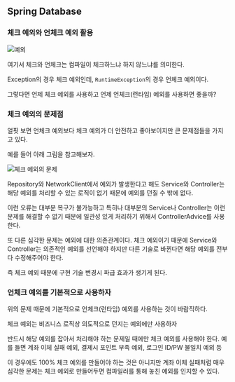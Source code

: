 ## Spring Database

### 체크 예외와 언체크 예외 활용

![예외](https://github.com/boseungk/TIL/assets/95980754/efd79882-41a3-472a-ba09-acbdeea8f621)

여기서 체크와 언체크는 컴파일이 체크하느냐 하지 않느냐를 의미한다. 

Exception의 경우 체크 예외인데, `RuntimeException`의 경우 언체크 예외이다.

그렇다면 언제 체크 예외를 사용하고 언제 언체크(런타임) 예외를 사용하면 좋을까?


### 체크 예외의 문제점

얼핏 보면 언체크 예외보다 체크 예외가 더 안전하고 좋아보이지만 큰 문제점들을 가지고 있다.

예를 들어 아래 그림을 참고해보자.

![체크 예외의 문제](https://github.com/boseungk/TIL/assets/95980754/e31ba6e0-970d-4628-9179-061e37a7e60d)

Repository와 NetworkClient에서 예외가 발생한다고 해도 Service와 Controller는 해당 예외를 처리할 수 있는 로직이 없기 때문에 예외를 던질 수 밖에 없다.

이런 오류는 대부분 복구가 불가능하고 특히나 대부분의 Service나 Controller는 이런 문제를 해결할 수 없기 때문에 일관성 있게 처리하기 위해서 ControllerAdvice를 사용한다.

또 다른 심각한 문제는 예외에 대한 의존관계이다. 체크 예외이기 때문에 Service와 Controller는 의존적인 예외를 선언해야 하지만 다른 기술로 바뀐다면 해당 예외를 전부 다 수정해주어야 한다.

즉 체크 예외 때문에 구현 기술 변경시 파급 효과가 생기게 된다.

### 언체크 예외를 기본적으로 사용하자

위의 문제 때문에 기본적으로 언체크(런타임) 예외를 사용하는 것이 바람직하다.

체크 예외는 비즈니스 로직상 의도적으로 던지는 예외에만 사용하자

반드시 해당 예외를 잡아서 처리해야 하는 문제일 때에만 체크 예외를 사용해야 한다. 예를 들면 계좌 이체 실패 예외, 결제시 포인트 부족 예외, 로그인 ID/PW 불일치 예외 등 

이 경우에도 100% 체크 예외를 만들어야 하는 것은 아니지만 계좌 이체 실패처럼 매우 심각한 문제는 체크 예외로 만들어두면 컴파일러를 통해 놓친 예외를 인지할 수 있다.


